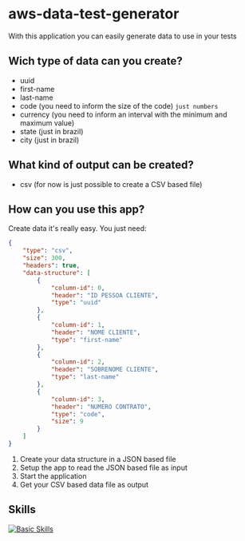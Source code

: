 # aws-data-test-generator

With this application you can easily generate data to use in your tests


## Wich type of data can you create?

- uuid
- first-name
- last-name
- code (you need to inform the size of the code) `just numbers`
- currency (you need to inform an interval with the minimum and maximum value)
- state (just in brazil)
- city (just in brazil)


## What kind of output can be created?

- csv (for now is just possible to create a CSV based file)


## How can you use this app?

Create data it's really easy. You just need: 

```json
{
	"type": "csv",
	"size": 300,
    "headers": true,
	"data-structure": [
		{
			"column-id": 0,
			"header": "ID PESSOA CLIENTE",
			"type": "uuid"
		},
        {
			"column-id": 1,
			"header": "NOME CLIENTE",
			"type": "first-name"
		},
        {
			"column-id": 2,
			"header": "SOBRENOME CLIENTE",
			"type": "last-name"
		},
        {
			"column-id": 3,
			"header": "NUMERO CONTRATO",
			"type": "code",
			"size": 9
		}
    ]
}
```

1. Create your data structure in a JSON based file
2. Setup the app to read the JSON based file as input
3. Start the application
4. Get your CSV based data file as output


## Skills

[![Basic Skills](https://skillicons.dev/icons?i=vscode,go)](https://skillicons.dev)